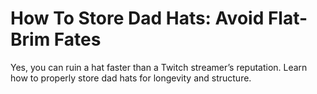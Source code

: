 # How To Store Dad Hats: Avoid Flat-Brim Fates

Yes, you can ruin a hat faster than a Twitch streamer’s reputation. Learn how to properly store dad hats for longevity and structure.